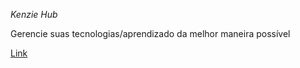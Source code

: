 *Kenzie Hub*


Gerencie suas tecnologias/aprendizado da melhor maneira possível 

<a href="https://react-entrega-s2-kenzie-hub-educcarnn-educcarnn.vercel.app">Link</a>    

